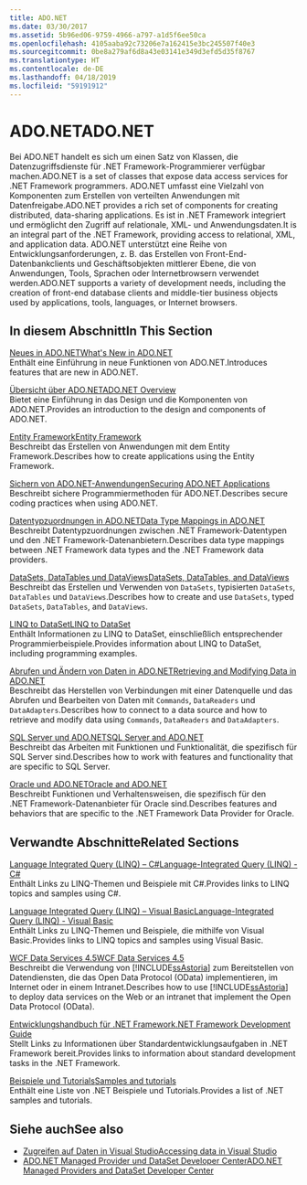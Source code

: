 ```yaml
---
title: ADO.NET
ms.date: 03/30/2017
ms.assetid: 5b96ed06-9759-4966-a797-a1d5f6ee50ca
ms.openlocfilehash: 4105aaba92c73206e7a162415e3bc245507f40e3
ms.sourcegitcommit: 0be8a279af6d8a43e03141e349d3efd5d35f8767
ms.translationtype: HT
ms.contentlocale: de-DE
ms.lasthandoff: 04/18/2019
ms.locfileid: "59191912"
---
```

# <a name="adonet"></a><span data-ttu-id="71e94-102">ADO.NET</span><span class="sxs-lookup"><span data-stu-id="71e94-102">ADO.NET</span></span>
<span data-ttu-id="71e94-103">Bei ADO.NET handelt es sich um einen Satz von Klassen, die Datenzugriffsdienste für .NET Framework-Programmierer verfügbar machen.</span><span class="sxs-lookup"><span data-stu-id="71e94-103">ADO.NET is a set of classes that expose data access services for .NET Framework programmers.</span></span> <span data-ttu-id="71e94-104">ADO.NET umfasst eine Vielzahl von Komponenten zum Erstellen von verteilten Anwendungen mit Datenfreigabe.</span><span class="sxs-lookup"><span data-stu-id="71e94-104">ADO.NET provides a rich set of components for creating distributed, data-sharing applications.</span></span> <span data-ttu-id="71e94-105">Es ist in .NET Framework integriert und ermöglicht den Zugriff auf relationale, XML- und Anwendungsdaten.</span><span class="sxs-lookup"><span data-stu-id="71e94-105">It is an integral part of the .NET Framework, providing access to relational, XML, and application data.</span></span> <span data-ttu-id="71e94-106">ADO.NET unterstützt eine Reihe von Entwicklungsanforderungen, z. B. das Erstellen von Front-End-Datenbankclients und Geschäftsobjekten mittlerer Ebene, die von Anwendungen, Tools, Sprachen oder Internetbrowsern verwendet werden.</span><span class="sxs-lookup"><span data-stu-id="71e94-106">ADO.NET supports a variety of development needs, including the creation of front-end database clients and middle-tier business objects used by applications, tools, languages, or Internet browsers.</span></span>  
  
## <a name="in-this-section"></a><span data-ttu-id="71e94-107">In diesem Abschnitt</span><span class="sxs-lookup"><span data-stu-id="71e94-107">In This Section</span></span>  
 [<span data-ttu-id="71e94-108">Neues in ADO.NET</span><span class="sxs-lookup"><span data-stu-id="71e94-108">What's New in ADO.NET</span></span>](../../../../docs/framework/data/adonet/whats-new.md)  
 <span data-ttu-id="71e94-109">Enthält eine Einführung in neue Funktionen von ADO.NET.</span><span class="sxs-lookup"><span data-stu-id="71e94-109">Introduces features that are new in ADO.NET.</span></span>  
  
 [<span data-ttu-id="71e94-110">Übersicht über ADO.NET</span><span class="sxs-lookup"><span data-stu-id="71e94-110">ADO.NET Overview</span></span>](../../../../docs/framework/data/adonet/ado-net-overview.md)  
 <span data-ttu-id="71e94-111">Bietet eine Einführung in das Design und die Komponenten von ADO.NET.</span><span class="sxs-lookup"><span data-stu-id="71e94-111">Provides an introduction to the design and components of ADO.NET.</span></span>  
  
 [<span data-ttu-id="71e94-112">Entity Framework</span><span class="sxs-lookup"><span data-stu-id="71e94-112">Entity Framework</span></span>](https://go.microsoft.com/fwlink/?LinkID=213876)  
 <span data-ttu-id="71e94-113">Beschreibt das Erstellen von Anwendungen mit dem Entity Framework.</span><span class="sxs-lookup"><span data-stu-id="71e94-113">Describes how to create applications using the Entity Framework.</span></span>  
  
 [<span data-ttu-id="71e94-114">Sichern von ADO.NET-Anwendungen</span><span class="sxs-lookup"><span data-stu-id="71e94-114">Securing ADO.NET Applications</span></span>](../../../../docs/framework/data/adonet/securing-ado-net-applications.md)  
 <span data-ttu-id="71e94-115">Beschreibt sichere Programmiermethoden für ADO.NET.</span><span class="sxs-lookup"><span data-stu-id="71e94-115">Describes secure coding practices when using ADO.NET.</span></span>  
  
 [<span data-ttu-id="71e94-116">Datentypzuordnungen in ADO.NET</span><span class="sxs-lookup"><span data-stu-id="71e94-116">Data Type Mappings in ADO.NET</span></span>](../../../../docs/framework/data/adonet/data-type-mappings-in-ado-net.md)  
 <span data-ttu-id="71e94-117">Beschreibt Datentypzuordnungen zwischen .NET Framework-Datentypen und den .NET Framework-Datenanbietern.</span><span class="sxs-lookup"><span data-stu-id="71e94-117">Describes data type mappings between .NET Framework data types and the .NET Framework data providers.</span></span>  
  
 [<span data-ttu-id="71e94-118">DataSets, DataTables und DataViews</span><span class="sxs-lookup"><span data-stu-id="71e94-118">DataSets, DataTables, and DataViews</span></span>](../../../../docs/framework/data/adonet/dataset-datatable-dataview/index.md)  
 <span data-ttu-id="71e94-119">Beschreibt das Erstellen und Verwenden von `DataSets`, typisierten `DataSets`, `DataTables` und `DataViews`.</span><span class="sxs-lookup"><span data-stu-id="71e94-119">Describes how to create and use `DataSets`, typed `DataSets`, `DataTables`, and `DataViews`.</span></span>  
  
 [<span data-ttu-id="71e94-120">LINQ to DataSet</span><span class="sxs-lookup"><span data-stu-id="71e94-120">LINQ to DataSet</span></span>](../../../../docs/framework/data/adonet/linq-to-dataset.md)  
 <span data-ttu-id="71e94-121">Enthält Informationen zu LINQ to DataSet, einschließlich entsprechender Programmierbeispiele.</span><span class="sxs-lookup"><span data-stu-id="71e94-121">Provides information about LINQ to DataSet, including programming examples.</span></span>  
  
 [<span data-ttu-id="71e94-122">Abrufen und Ändern von Daten in ADO.NET</span><span class="sxs-lookup"><span data-stu-id="71e94-122">Retrieving and Modifying Data in ADO.NET</span></span>](../../../../docs/framework/data/adonet/retrieving-and-modifying-data.md)  
 <span data-ttu-id="71e94-123">Beschreibt das Herstellen von Verbindungen mit einer Datenquelle und das Abrufen und Bearbeiten von Daten mit `Commands`, `DataReaders` und `DataAdapters`.</span><span class="sxs-lookup"><span data-stu-id="71e94-123">Describes how to connect to a data source and how to retrieve and modify data using `Commands`, `DataReaders` and `DataAdapters`.</span></span>  
  
 [<span data-ttu-id="71e94-124">SQL Server und ADO.NET</span><span class="sxs-lookup"><span data-stu-id="71e94-124">SQL Server and ADO.NET</span></span>](../../../../docs/framework/data/adonet/sql/index.md)  
 <span data-ttu-id="71e94-125">Beschreibt das Arbeiten mit Funktionen und Funktionalität, die spezifisch für SQL Server sind.</span><span class="sxs-lookup"><span data-stu-id="71e94-125">Describes how to work with features and functionality that are specific to SQL Server.</span></span>  
  
 [<span data-ttu-id="71e94-126">Oracle und ADO.NET</span><span class="sxs-lookup"><span data-stu-id="71e94-126">Oracle and ADO.NET</span></span>](../../../../docs/framework/data/adonet/oracle-and-adonet.md)  
 <span data-ttu-id="71e94-127">Beschreibt Funktionen und Verhaltensweisen, die spezifisch für den .NET Framework-Datenanbieter für Oracle sind.</span><span class="sxs-lookup"><span data-stu-id="71e94-127">Describes features and behaviors that are specific to the .NET Framework Data Provider for Oracle.</span></span>  
  
## <a name="related-sections"></a><span data-ttu-id="71e94-128">Verwandte Abschnitte</span><span class="sxs-lookup"><span data-stu-id="71e94-128">Related Sections</span></span>  
 [<span data-ttu-id="71e94-129">Language Integrated Query (LINQ) – C#</span><span class="sxs-lookup"><span data-stu-id="71e94-129">Language-Integrated Query (LINQ) - C#</span></span>](../../../csharp/programming-guide/concepts/linq/index.md)  
 <span data-ttu-id="71e94-130">Enthält Links zu LINQ-Themen und Beispiele mit C#.</span><span class="sxs-lookup"><span data-stu-id="71e94-130">Provides links to LINQ topics and samples using C#.</span></span>  
  
 [<span data-ttu-id="71e94-131">Language Integrated Query (LINQ) – Visual Basic</span><span class="sxs-lookup"><span data-stu-id="71e94-131">Language-Integrated Query (LINQ) - Visual Basic</span></span>](../../../visual-basic/programming-guide/concepts/linq/index.md)  
 <span data-ttu-id="71e94-132">Enthält Links zu LINQ-Themen und Beispiele, die mithilfe von Visual Basic.</span><span class="sxs-lookup"><span data-stu-id="71e94-132">Provides links to LINQ topics and samples using Visual Basic.</span></span>  
  
 [<span data-ttu-id="71e94-133">WCF Data Services 4.5</span><span class="sxs-lookup"><span data-stu-id="71e94-133">WCF Data Services 4.5</span></span>](../../../../docs/framework/data/wcf/index.md)  
 <span data-ttu-id="71e94-134">Beschreibt die Verwendung von [!INCLUDE[ssAstoria](../../../../includes/ssastoria-md.md)] zum Bereitstellen von Datendiensten, die das Open Data Protocol (OData) implementieren, im Internet oder in einem Intranet.</span><span class="sxs-lookup"><span data-stu-id="71e94-134">Describes how to use [!INCLUDE[ssAstoria](../../../../includes/ssastoria-md.md)] to deploy data services on the Web or an intranet that implement the Open Data Protocol (OData).</span></span>  
  
 [<span data-ttu-id="71e94-135">Entwicklungshandbuch für .NET Framework</span><span class="sxs-lookup"><span data-stu-id="71e94-135">.NET Framework Development Guide</span></span>](../../development-guide.md)  
 <span data-ttu-id="71e94-136">Stellt Links zu Informationen über Standardentwicklungsaufgaben in .NET Framework bereit.</span><span class="sxs-lookup"><span data-stu-id="71e94-136">Provides links to information about standard development tasks in the .NET Framework.</span></span>  
  
 [<span data-ttu-id="71e94-137">Beispiele und Tutorials</span><span class="sxs-lookup"><span data-stu-id="71e94-137">Samples and tutorials</span></span>](../../../samples-and-tutorials/index.md)  
 <span data-ttu-id="71e94-138">Enthält eine Liste von .NET Beispiele und Tutorials.</span><span class="sxs-lookup"><span data-stu-id="71e94-138">Provides a list of .NET samples and tutorials.</span></span>
  
## <a name="see-also"></a><span data-ttu-id="71e94-139">Siehe auch</span><span class="sxs-lookup"><span data-stu-id="71e94-139">See also</span></span>

- [<span data-ttu-id="71e94-140">Zugreifen auf Daten in Visual Studio</span><span class="sxs-lookup"><span data-stu-id="71e94-140">Accessing data in Visual Studio</span></span>](/visualstudio/data-tools/accessing-data-in-visual-studio)
- [<span data-ttu-id="71e94-141">ADO.NET Managed Provider und DataSet Developer Center</span><span class="sxs-lookup"><span data-stu-id="71e94-141">ADO.NET Managed Providers and DataSet Developer Center</span></span>](https://go.microsoft.com/fwlink/?LinkId=217917)
